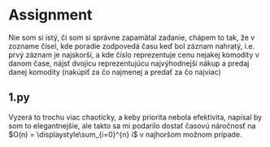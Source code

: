 # Assignment

Nie som si istý, či som si správne zapamätal zadanie, chápem to tak, že v zozname čísel,
kde poradie zodpovedá času keď bol záznam nahratý, i.e. prvý záznam je najskorší, a kde 
číslo reprezentuje cenu nejakej komodity v danom čase, nájsť dvojicu reprezentujúcu
najvýhodnejší nákup a predaj danej komodity (nakúpiť za čo najmenej a predať za čo najviac)

## 1.py

Vyzerá to trochu viac chaoticky, a keby priorita nebola efektivita, napísal by som to elegantnejšie,
ale takto sa mi podarilo dostať časovú náročnosť na  $O(n) = \displaystyle\sum_{i=0}^{n} i$  v najhoršom
možnom prípade.
